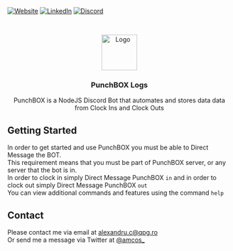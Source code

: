 [![Website][website-shield]][website-url]
[![LinkedIn][linkedin-shield]][linkedin-url]
[![Discord][discord-shield]][discord-url]


<!-- PROJECT LOGO -->
<br />
<p align="center">
  <a href="https://discord.com/invite/super">
   <img src="https://pigu.ro/web_img/a30f1fc923a536f3b26cfcaa040b6e9e.png" alt="Logo" width="80" height="80">
  </a>

  <h3 align="center">PunchBOX Logs</h3>

  <p align="center">
    PunchBOX is a NodeJS Discord Bot that automates and stores data data from Clock Ins and Clock Outs
  </p>
</p>

## Getting Started

In order to get started and use PunchBOX you must be able to Direct Message the BOT.<br>
This requirement means that you must be part of PunchBOX server, or any server that the bot is in. <br>
In order to clock in simply Direct Message PunchBOX ``in`` and in order to clock out simply Direct Message PunchBOX ``out`` <br>
You can view additional commands and features using the command ``help``
<br>


<!-- CONTACT -->
## Contact
Please contact me via email at alexandru.c@qpg.ro <br>
Or send me a message via Twitter at [@amcos_](https://twitter.com/amcos_)


<!-- MARKDOWN LINKS & IMAGES -->
<!-- https://www.markdownguide.org/basic-syntax/#reference-style-links -->
[linkedin-shield]: https://img.shields.io/badge/-LinkedIn-black.svg?style=for-the-badge&logo=linkedin&colorB=555
[linkedin-url]: https://linkedin.com/in/coserea-alexandru
[discord-shield]: https://img.shields.io/discord/287260416416022529?label=DISCORD&style=for-the-badge
[discord-url]: https://discord.com/invite/wubi
[website-shield]: https://img.shields.io/badge/WEBSITE-grey?style=for-the-badge
[website-url]: https://pigu.ro/

